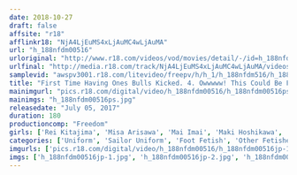 ```yaml
---
date: 2018-10-27
draft: false
affsite: "r18"
afflinkr18: "NjA4LjEuMS4xLjAuMC4wLjAuMA"
url: "h_188nfdm00516"
urloriginal: "http://www.r18.com/videos/vod/movies/detail/-/id=h_188nfdm00516"
urlfinal: "http://media.r18.com/track/NjA4LjEuMS4xLjAuMC4wLjAuMA/videos/vod/movies/detail/-/id=h_188nfdm00516"
samplevid: "awspv3001.r18.com/litevideo/freepv/h/h_1/h_188nfdm516/h_188nfdm516_dmb_w.mp4"
title: "First Time Having Ones Bulls Kicked. 4. Owwwww! This Could Be Fun!"
mainimgurl: "pics.r18.com/digital/video/h_188nfdm00516/h_188nfdm00516ps.jpg"
mainimgs: "h_188nfdm00516ps.jpg"
releasedate: "July 05, 2017"
duration: 180
productioncomp: "Freedom"
girls: ['Rei Kitajima', 'Misa Arisawa', 'Mai Imai', 'Maki Hoshikawa', 'Mayu Sato', 'Aya Miyazaki', 'Minami Natsuki', 'Mao Ito', 'Nagomi', 'Ayaha Seino']
categories: ['Uniform', 'Sailor Uniform', 'Foot Fetish', 'Other Fetishes', 'Documentary', 'Masochist Man', 'Hi-Def']
imgurls: ['pics.r18.com/digital/video/h_188nfdm00516/h_188nfdm00516jp-1.jpg', 'pics.r18.com/digital/video/h_188nfdm00516/h_188nfdm00516jp-2.jpg', 'pics.r18.com/digital/video/h_188nfdm00516/h_188nfdm00516jp-3.jpg', 'pics.r18.com/digital/video/h_188nfdm00516/h_188nfdm00516jp-4.jpg', 'pics.r18.com/digital/video/h_188nfdm00516/h_188nfdm00516jp-5.jpg', 'pics.r18.com/digital/video/h_188nfdm00516/h_188nfdm00516jp-6.jpg', 'pics.r18.com/digital/video/h_188nfdm00516/h_188nfdm00516jp-7.jpg', 'pics.r18.com/digital/video/h_188nfdm00516/h_188nfdm00516jp-8.jpg', 'pics.r18.com/digital/video/h_188nfdm00516/h_188nfdm00516jp-9.jpg', 'pics.r18.com/digital/video/h_188nfdm00516/h_188nfdm00516jp-10.jpg', 'pics.r18.com/digital/video/h_188nfdm00516/h_188nfdm00516jp-11.jpg', 'pics.r18.com/digital/video/h_188nfdm00516/h_188nfdm00516jp-12.jpg', 'pics.r18.com/digital/video/h_188nfdm00516/h_188nfdm00516jp-13.jpg', 'pics.r18.com/digital/video/h_188nfdm00516/h_188nfdm00516jp-14.jpg', 'pics.r18.com/digital/video/h_188nfdm00516/h_188nfdm00516jp-15.jpg', 'pics.r18.com/digital/video/h_188nfdm00516/h_188nfdm00516jp-16.jpg', 'pics.r18.com/digital/video/h_188nfdm00516/h_188nfdm00516jp-17.jpg', 'pics.r18.com/digital/video/h_188nfdm00516/h_188nfdm00516jp-18.jpg', 'pics.r18.com/digital/video/h_188nfdm00516/h_188nfdm00516jp-19.jpg', 'pics.r18.com/digital/video/h_188nfdm00516/h_188nfdm00516jp-20.jpg']
imgs: ['h_188nfdm00516jp-1.jpg', 'h_188nfdm00516jp-2.jpg', 'h_188nfdm00516jp-3.jpg', 'h_188nfdm00516jp-4.jpg', 'h_188nfdm00516jp-5.jpg', 'h_188nfdm00516jp-6.jpg', 'h_188nfdm00516jp-7.jpg', 'h_188nfdm00516jp-8.jpg', 'h_188nfdm00516jp-9.jpg', 'h_188nfdm00516jp-10.jpg', 'h_188nfdm00516jp-11.jpg', 'h_188nfdm00516jp-12.jpg', 'h_188nfdm00516jp-13.jpg', 'h_188nfdm00516jp-14.jpg', 'h_188nfdm00516jp-15.jpg', 'h_188nfdm00516jp-16.jpg', 'h_188nfdm00516jp-17.jpg', 'h_188nfdm00516jp-18.jpg', 'h_188nfdm00516jp-19.jpg', 'h_188nfdm00516jp-20.jpg']
---
```

